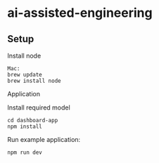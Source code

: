 # ai-assisted-engineering




## Setup


Install node
```
Mac:
brew update
brew install node
```


Application

Install required model
```
cd dashboard-app
npm install 
```

Run example application:

```
npm run dev
```